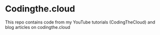 # Codingthe.cloud
This repo contains code from my YouTube tutorials (CodingTheCloud) and blog articles on codingthe.cloud 

